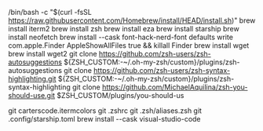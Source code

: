 /bin/bash -c "$(curl -fsSL https://raw.githubusercontent.com/Homebrew/install/HEAD/install.sh)"
brew install iterm2
brew install zsh
brew install eza
brew install starship
brew install neofetch
brew install --cask font-hack-nerd-font
defaults write com.apple.Finder AppleShowAllFiles true && killall Finder
brew install wget
brew install wget2
git clone https://github.com/zsh-users/zsh-autosuggestions ${ZSH_CUSTOM:-~/.oh-my-zsh/custom}/plugins/zsh-autosuggestions
git clone https://github.com/zsh-users/zsh-syntax-highlighting.git ${ZSH_CUSTOM:-~/.oh-my-zsh/custom}/plugins/zsh-syntax-highlighting
git clone https://github.com/MichaelAquilina/zsh-you-should-use.git $ZSH_CUSTOM/plugins/you-should-us

git carterscode.itermcolors
git .zshrc
git .zsh/aliases.zsh
git .config/starship.toml
brew install --cask visual-studio-code
